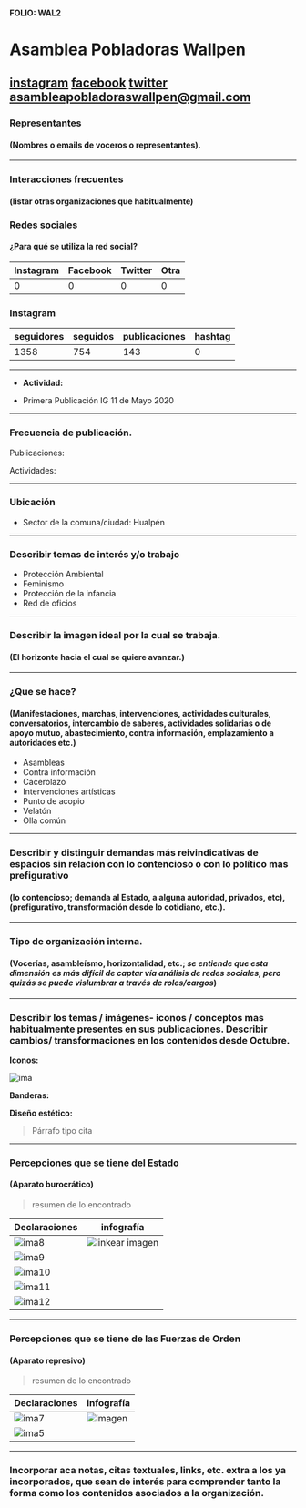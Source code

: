 #### FOLIO: WAL2 
# Asamblea Pobladoras Wallpen 

[instagram](https://www.instagram.com/asambleapobladoraswallpen/)
[facebook](https://www.facebook.com/asambleapobladoraswallpen/)
[twitter]()
<asambleapobladoraswallpen@gmail.com>
---

### Representantes
#### (Nombres o emails de voceros o representantes).

---
### Interacciones frecuentes
#### (listar otras organizaciones que habitualmente)

### Redes sociales
#### ¿Para qué se utiliza la red social?
| Instagram | Facebook | Twitter | Otra 
|---|---|---|---|
|0|0|0|0|

### **Instagram**
| seguidores | seguidos | publicaciones | hashtag |
|---|---|---|---|
|1358|754|143|0|

---

* **Actividad:**   

* Primera Publicación IG 11 de Mayo 2020

---
### Frecuencia de publicación.

Publicaciones:

Actividades:

---
### Ubicación
* Sector de la comuna/ciudad: Hualpén 

---
### Describir temas de interés y/o trabajo

* Protección Ambiental
* Feminismo
* Protección de la infancia
* Red de oficios

---
### Describir la imagen ideal por la cual se trabaja.
#### (El horizonte hacia el cual se quiere avanzar.)

---
### ¿Que se hace?
#### (Manifestaciones, marchas, intervenciones, actividades culturales, conversatorios, intercambio de saberes, actividades solidarias o de apoyo mutuo, abastecimiento, contra información, emplazamiento a autoridades etc.)

* Asambleas 
* Contra información
* Cacerolazo 
* Intervenciones artísticas 
* Punto de acopio 
* Velatón 
* Olla común 

---
### Describir y distinguir demandas más reivindicativas de espacios sin relación con lo contencioso o con lo político mas prefigurativo
#### (lo contencioso; demanda al Estado, a alguna autoridad, privados, etc), (prefigurativo, transformación desde lo cotidiano, etc.).

---
### Tipo de organización interna.
#### (Vocerías, asambleísmo, horizontalidad, etc.; *se entiende que esta dimensión es más difícil de captar vía análisis de redes sociales, pero quizás se puede vislumbrar a través de roles/cargos*)

---
### Describir los temas / imágenes- iconos / conceptos mas habitualmente presentes en sus publicaciones. Describir cambios/ transformaciones en los contenidos desde Octubre.

**Iconos:**

![ima](96289989_235238104472358_6907909474541133724_n.jpg)


**Banderas:**

**Diseño estético:**

> Párrafo tipo cita 

---
### Percepciones que se tiene del Estado
#### (Aparato burocrático)
> resumen de lo encontrado

| Declaraciones | infografía | 
|---|---|
|![ima8](116489152_1239804346365700_8116439574543872810_n.jpg) | ![linkear imagen]() |
|![ima9](116214380_331024981262753_1225857668539235772_n.jpg) ||
|![ima10](120132016_2838811573106995_3088169262274434538_n.jpg) ||
|![ima11](119976084_3289559424432965_1666787756105530681_n.jpg) ||
|![ima12](120101778_328995521737886_6654924898218345354_n.jpg) ||


---
### Percepciones que se tiene de las Fuerzas de Orden
#### (Aparato represivo)
> resumen de lo encontrado

| Declaraciones | infografía | 
|---|---|
| ![ima7](106745525_148083560187441_1685981786524240462_n.jpg)| ![imagen](106292260_316000209409704_887082948379680762_n.jpg) |
|![ima5](106369514_896204610875464_9135869207346445289_n.jpg) ||

---
### Incorporar aca notas, citas textuales, links, etc. extra a los ya incorporados, que sean de interés para comprender tanto la forma como los contenidos asociados a la organización.
